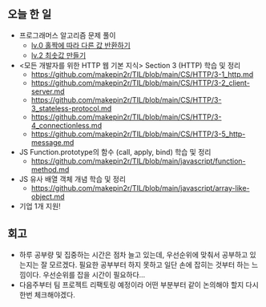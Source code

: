 ## 오늘 한 일
- 프로그래머스 알고리즘 문제 풀이
  - [lv.0 홀짝에 따라 다른 값 반환하기](https://github.com/makepin2r/TIL/blob/main/Algorithm/js/programmers_181935.md)
  - [lv.2 최솟값 만들기](https://github.com/makepin2r/TIL/blob/main/Algorithm/js/programmers_12941.md)
- <모든 개발자를 위한 HTTP 웹 기본 지식> Section 3 (HTTP) 학습 및 정리
  - https://github.com/makepin2r/TIL/blob/main/CS/HTTP/3-1_http.md
  - https://github.com/makepin2r/TIL/blob/main/CS/HTTP/3-2_client-server.md
  - https://github.com/makepin2r/TIL/blob/main/CS/HTTP/3-3_stateless-protocol.md
  - https://github.com/makepin2r/TIL/blob/main/CS/HTTP/3-4_connectionless.md
  - https://github.com/makepin2r/TIL/blob/main/CS/HTTP/3-5_http-message.md
- JS Function.prototype의 함수 (call, apply, bind) 학습 및 정리
  - https://github.com/makepin2r/TIL/blob/main/javascript/function-method.md
- JS 유사 배열 객체 개념 학습 및 정리
  - https://github.com/makepin2r/TIL/blob/main/javascript/array-like-object.md
- 기업 1개 지원!
  
## 회고
- 하루 공부량 및 집중하는 시간은 점차 늘고 있는데, 우선순위에 맞춰서 공부하고 있는지는 잘 모르겠다.
  필요한 공부부터 하지 못하고 일단 손에 잡히는 것부터 하는 느낌이다.
  우선순위를 잡을 시간이 필요하다...
- 다음주부터 팀 프로젝트 리팩토링 예정이라 어떤 부분부터 같이 논의해야 할지 다시 한번 체크해야겠다.
